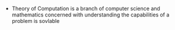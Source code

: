 - Theory of Computation is a branch of computer science and mathematics concerned with understanding the capabilities of  a problem is sovlable 